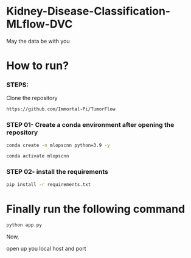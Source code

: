 
# Kidney-Disease-Classification-MLflow-DVC

May the data be with you 

# How to run?

### STEPS:
Clone the repository
```bash
https://github.com/Immortal-Pi/TumorFlow
```

### STEP 01- Create a conda environment after opening the repository
```bash 
conda create -n mlopscnn python=3.9 -y
```
```bash 
conda activate mlopscnn
```

### STEP 02- install the requirements
```bash
pip install -r requirements.txt
```

# Finally run the following command
```bash
python app.py
```

Now,

open up you local host and port

